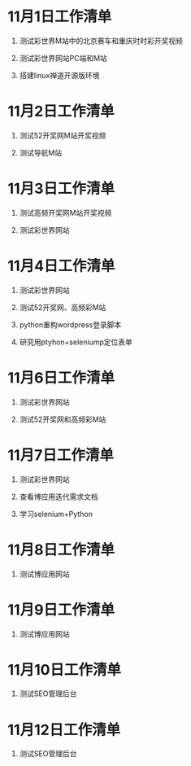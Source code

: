 # 11月1日工作清单

1. 测试彩世界M站中的北京赛车和重庆时时彩开奖视频

2. 测试彩世界网站PC端和M站

3. 搭建linux禅道开源版环境

# 11月2日工作清单

1. 测试52开奖网M站开奖视频

2. 测试导航M站

# 11月3日工作清单

1. 测试高频开奖网M站开奖视频

2. 测试彩世界网站

# 11月4日工作清单

1. 测试彩世界网站

2. 测试52开奖网、高频彩M站

3. python重构wordpress登录脚本

4. 研究用ptyhon+seleniump定位表单

# 11月6日工作清单

1. 测试彩世界网站

2. 测试52开奖网和高频彩M站

# 11月7日工作清单

1. 测试彩世界网站

2. 查看博应用迭代需求文档

3. 学习selenium+Python

# 11月8日工作清单

1. 测试博应用网站

# 11月9日工作清单

1. 测试博应用网站

# 11月10日工作清单

1. 测试SEO管理后台

# 11月12日工作清单

1. 测试SEO管理后台